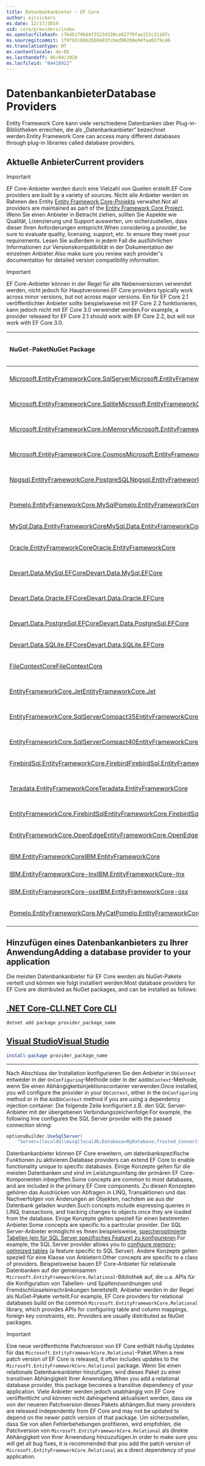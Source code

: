 ```yaml
---
title: Datenbankanbieter – EF Core
author: ajcvickers
ms.date: 12/17/2019
uid: core/providers/index
ms.openlocfilehash: c7b4b1796d4f3523d320ce62779fae222c21187c
ms.sourcegitcommit: 1f0f93c66b2b50e03fcbed90260e94faa0279c46
ms.translationtype: HT
ms.contentlocale: de-DE
ms.lasthandoff: 06/04/2020
ms.locfileid: "84418922"
---
```

# <a name="database-providers"></a><span data-ttu-id="550b4-102">Datenbankanbieter</span><span class="sxs-lookup"><span data-stu-id="550b4-102">Database Providers</span></span>

<span data-ttu-id="550b4-103">Entity Framework Core kann viele verschiedene Datenbanken über Plug-in-Bibliotheken erreichen, die als „Datenbankanbieter“ bezeichnet werden.</span><span class="sxs-lookup"><span data-stu-id="550b4-103">Entity Framework Core can access many different databases through plug-in libraries called database providers.</span></span>

## <a name="current-providers"></a><span data-ttu-id="550b4-104">Aktuelle Anbieter</span><span class="sxs-lookup"><span data-stu-id="550b4-104">Current providers</span></span>

> [!IMPORTANT]  
> <span data-ttu-id="550b4-105">EF Core-Anbieter werden durch eine Vielzahl von Quellen erstellt.</span><span class="sxs-lookup"><span data-stu-id="550b4-105">EF Core providers are built by a variety of sources.</span></span> <span data-ttu-id="550b4-106">Nicht alle Anbieter werden im Rahmen des Entity [Entity Framework Core-Projekts](https://github.com/aspnet/EntityFrameworkCore) verwaltet.</span><span class="sxs-lookup"><span data-stu-id="550b4-106">Not all providers are maintained as part of the [Entity Framework Core Project](https://github.com/aspnet/EntityFrameworkCore).</span></span> <span data-ttu-id="550b4-107">Wenn Sie einen Anbieter in Betracht ziehen, sollten Sie Aspekte wie Qualität, Lizenzierung und Support auswerten, um sicherzustellen, dass dieser Ihren Anforderungen entspricht.</span><span class="sxs-lookup"><span data-stu-id="550b4-107">When considering a provider, be sure to evaluate quality, licensing, support, etc. to ensure they meet your requirements.</span></span> <span data-ttu-id="550b4-108">Lesen Sie außerdem in jedem Fall die ausführlichen Informationen zur Versionskompatibilität in der Dokumentation der einzelnen Anbieter.</span><span class="sxs-lookup"><span data-stu-id="550b4-108">Also make sure you review each provider's documentation for detailed version compatibility information.</span></span>

> [!IMPORTANT]  
> <span data-ttu-id="550b4-109">EF Core-Anbieter können in der Regel für alle Nebenversionen verwendet werden, nicht jedoch für Hauptversionen.</span><span class="sxs-lookup"><span data-stu-id="550b4-109">EF Core providers typically work across minor versions, but not across major versions.</span></span> <span data-ttu-id="550b4-110">Ein für EF Core 2.1 veröffentlichter Anbieter sollte beispielsweise mit EF Core 2.2 funktionieren, kann jedoch nicht mit EF Core 3.0 verwendet werden.</span><span class="sxs-lookup"><span data-stu-id="550b4-110">For example, a provider released for EF Core 2.1 should work with EF Core 2.2, but will not work with EF Core 3.0.</span></span> 

| <span data-ttu-id="550b4-111">NuGet-Paket</span><span class="sxs-lookup"><span data-stu-id="550b4-111">NuGet Package</span></span>                                                                                                        | <span data-ttu-id="550b4-112">Unterstützte Datenbank-Engines</span><span class="sxs-lookup"><span data-stu-id="550b4-112">Supported database engines</span></span> | <span data-ttu-id="550b4-113">Maintainer/Anbieter</span><span class="sxs-lookup"><span data-stu-id="550b4-113">Maintainer / Vendor</span></span>                                                           | <span data-ttu-id="550b4-114">Hinweise/Anforderungen</span><span class="sxs-lookup"><span data-stu-id="550b4-114">Notes / Requirements</span></span> | <span data-ttu-id="550b4-115">Zielversion</span><span class="sxs-lookup"><span data-stu-id="550b4-115">Built for version</span></span> | <span data-ttu-id="550b4-116">Nützliche Links</span><span class="sxs-lookup"><span data-stu-id="550b4-116">Useful links</span></span>                                                                                                                                                                                       |
|:---------------------------------------------------------------------------------------------------------------------|:---------------------------|:------------------------------------------------------------------------------|:---------------------|:------------------|:---------------------------------------------------------------------------------------------------------------------------------------------------------------------------------------------------|
| [<span data-ttu-id="550b4-117">Microsoft.EntityFrameworkCore.SqlServer</span><span class="sxs-lookup"><span data-stu-id="550b4-117">Microsoft.EntityFrameworkCore.SqlServer</span></span>](https://www.nuget.org/packages/Microsoft.EntityFrameworkCore.SqlServer)    | <span data-ttu-id="550b4-118">SQL Server 2012 oder höher</span><span class="sxs-lookup"><span data-stu-id="550b4-118">SQL Server 2012 onwards</span></span>    | <span data-ttu-id="550b4-119">[EF Core-Projekt](https://github.com/aspnet/EntityFrameworkCore/) (Microsoft)</span><span class="sxs-lookup"><span data-stu-id="550b4-119">[EF Core Project](https://github.com/aspnet/EntityFrameworkCore/) (Microsoft)</span></span> |                      | <span data-ttu-id="550b4-120">3.1</span><span class="sxs-lookup"><span data-stu-id="550b4-120">3.1</span></span>               | [<span data-ttu-id="550b4-121">docs</span><span class="sxs-lookup"><span data-stu-id="550b4-121">docs</span></span>](xref:core/providers/sql-server/index)                                                                                                                                                       |
| [<span data-ttu-id="550b4-122">Microsoft.EntityFrameworkCore.Sqlite</span><span class="sxs-lookup"><span data-stu-id="550b4-122">Microsoft.EntityFrameworkCore.Sqlite</span></span>](https://www.nuget.org/packages/Microsoft.EntityFrameworkCore.Sqlite)          | <span data-ttu-id="550b4-123">SQLite 3.7 oder höher</span><span class="sxs-lookup"><span data-stu-id="550b4-123">SQLite 3.7 onwards</span></span>         | <span data-ttu-id="550b4-124">[EF Core-Projekt](https://github.com/aspnet/EntityFrameworkCore/) (Microsoft)</span><span class="sxs-lookup"><span data-stu-id="550b4-124">[EF Core Project](https://github.com/aspnet/EntityFrameworkCore/) (Microsoft)</span></span> |                      | <span data-ttu-id="550b4-125">3.1</span><span class="sxs-lookup"><span data-stu-id="550b4-125">3.1</span></span>               | [<span data-ttu-id="550b4-126">docs</span><span class="sxs-lookup"><span data-stu-id="550b4-126">docs</span></span>](xref:core/providers/sqlite/index)                                                                                                                                                           |
| [<span data-ttu-id="550b4-127">Microsoft.EntityFrameworkCore.InMemory</span><span class="sxs-lookup"><span data-stu-id="550b4-127">Microsoft.EntityFrameworkCore.InMemory</span></span>](https://www.nuget.org/packages/Microsoft.EntityFrameworkCore.InMemory)      | <span data-ttu-id="550b4-128">EF Core-In-Memory-Datenbank</span><span class="sxs-lookup"><span data-stu-id="550b4-128">EF Core in-memory database</span></span> | <span data-ttu-id="550b4-129">[EF Core-Projekt](https://github.com/aspnet/EntityFrameworkCore/) (Microsoft)</span><span class="sxs-lookup"><span data-stu-id="550b4-129">[EF Core Project](https://github.com/aspnet/EntityFrameworkCore/) (Microsoft)</span></span> | [<span data-ttu-id="550b4-130">Einschränkungen</span><span class="sxs-lookup"><span data-stu-id="550b4-130">Limitations</span></span>](xref:core/miscellaneous/testing/in-memory)                 | <span data-ttu-id="550b4-131">3.1</span><span class="sxs-lookup"><span data-stu-id="550b4-131">3.1</span></span>               | [<span data-ttu-id="550b4-132">docs</span><span class="sxs-lookup"><span data-stu-id="550b4-132">docs</span></span>](xref:core/providers/in-memory/index)                                                                                                                                                        |
| [<span data-ttu-id="550b4-133">Microsoft.EntityFrameworkCore.Cosmos</span><span class="sxs-lookup"><span data-stu-id="550b4-133">Microsoft.EntityFrameworkCore.Cosmos</span></span>](https://www.nuget.org/packages/Microsoft.EntityFrameworkCore.Cosmos)          | <span data-ttu-id="550b4-134">Azure Cosmos DB SQL-API</span><span class="sxs-lookup"><span data-stu-id="550b4-134">Azure Cosmos DB SQL API</span></span>    | <span data-ttu-id="550b4-135">[EF Core-Projekt](https://github.com/aspnet/EntityFrameworkCore/) (Microsoft)</span><span class="sxs-lookup"><span data-stu-id="550b4-135">[EF Core Project](https://github.com/aspnet/EntityFrameworkCore/) (Microsoft)</span></span> |                      | <span data-ttu-id="550b4-136">3.1</span><span class="sxs-lookup"><span data-stu-id="550b4-136">3.1</span></span>               | [<span data-ttu-id="550b4-137">docs</span><span class="sxs-lookup"><span data-stu-id="550b4-137">docs</span></span>](xref:core/providers/cosmos/index)                                                                                                                                                           |
| [<span data-ttu-id="550b4-138">Npgsql.EntityFrameworkCore.PostgreSQL</span><span class="sxs-lookup"><span data-stu-id="550b4-138">Npgsql.EntityFrameworkCore.PostgreSQL</span></span>](https://www.nuget.org/packages/Npgsql.EntityFrameworkCore.PostgreSQL)        | <span data-ttu-id="550b4-139">PostgreSQL</span><span class="sxs-lookup"><span data-stu-id="550b4-139">PostgreSQL</span></span>                 | [<span data-ttu-id="550b4-140">Npgsql-Entwicklungsteam</span><span class="sxs-lookup"><span data-stu-id="550b4-140">Npgsql Development Team</span></span>](https://github.com/npgsql)                          |                      | <span data-ttu-id="550b4-141">3.1</span><span class="sxs-lookup"><span data-stu-id="550b4-141">3.1</span></span>               | [<span data-ttu-id="550b4-142">docs</span><span class="sxs-lookup"><span data-stu-id="550b4-142">docs</span></span>](https://www.npgsql.org/efcore/index.html)                                                                                                                                                   |
| [<span data-ttu-id="550b4-143">Pomelo.EntityFrameworkCore.MySql</span><span class="sxs-lookup"><span data-stu-id="550b4-143">Pomelo.EntityFrameworkCore.MySql</span></span>](https://www.nuget.org/packages/Pomelo.EntityFrameworkCore.MySql)                  | <span data-ttu-id="550b4-144">MySQL, MariaDB</span><span class="sxs-lookup"><span data-stu-id="550b4-144">MySQL, MariaDB</span></span>             | [<span data-ttu-id="550b4-145">Pomelo Foundation-Projekt</span><span class="sxs-lookup"><span data-stu-id="550b4-145">Pomelo Foundation Project</span></span>](https://github.com/PomeloFoundation)              |                      | <span data-ttu-id="550b4-146">3.1</span><span class="sxs-lookup"><span data-stu-id="550b4-146">3.1</span></span>               | [<span data-ttu-id="550b4-147">readme</span><span class="sxs-lookup"><span data-stu-id="550b4-147">readme</span></span>](https://github.com/PomeloFoundation/Pomelo.EntityFrameworkCore.MySql/blob/master/README.md)                                                                                               |
| [<span data-ttu-id="550b4-148">MySql.Data.EntityFrameworkCore</span><span class="sxs-lookup"><span data-stu-id="550b4-148">MySql.Data.EntityFrameworkCore</span></span>](https://www.nuget.org/packages/MySql.Data.EntityFrameworkCore)                      | <span data-ttu-id="550b4-149">MySQL</span><span class="sxs-lookup"><span data-stu-id="550b4-149">MySQL</span></span>                      | <span data-ttu-id="550b4-150">[MySQL-Projekt](https://dev.mysql.com) (Oracle)</span><span class="sxs-lookup"><span data-stu-id="550b4-150">[MySQL project](https://dev.mysql.com) (Oracle)</span></span>                               |                      | <span data-ttu-id="550b4-151">3.1</span><span class="sxs-lookup"><span data-stu-id="550b4-151">3.1</span></span>               | [<span data-ttu-id="550b4-152">docs</span><span class="sxs-lookup"><span data-stu-id="550b4-152">docs</span></span>](https://dev.mysql.com/doc/connector-net/en/connector-net-entityframework-core.html)                                                                                                         |
| [<span data-ttu-id="550b4-153">Oracle.EntityFrameworkCore</span><span class="sxs-lookup"><span data-stu-id="550b4-153">Oracle.EntityFrameworkCore</span></span>](https://www.nuget.org/packages/Oracle.EntityFrameworkCore/)                             | <span data-ttu-id="550b4-154">Oracle DB 11.2 und höher</span><span class="sxs-lookup"><span data-stu-id="550b4-154">Oracle DB 11.2 onwards</span></span>     | [<span data-ttu-id="550b4-155">Oracle</span><span class="sxs-lookup"><span data-stu-id="550b4-155">Oracle</span></span>](https://www.oracle.com/technetwork/topics/dotnet/)                   | <span data-ttu-id="550b4-156">Beta</span><span class="sxs-lookup"><span data-stu-id="550b4-156">Beta</span></span>                 | <span data-ttu-id="550b4-157">3.1</span><span class="sxs-lookup"><span data-stu-id="550b4-157">3.1</span></span>               | [<span data-ttu-id="550b4-158">Website</span><span class="sxs-lookup"><span data-stu-id="550b4-158">website</span></span>](https://www.oracle.com/technetwork/topics/dotnet/)                                                                                                                                       |
| [<span data-ttu-id="550b4-159">Devart.Data.MySql.EFCore</span><span class="sxs-lookup"><span data-stu-id="550b4-159">Devart.Data.MySql.EFCore</span></span>](https://www.nuget.org/packages/Devart.Data.MySql.EFCore/)                                 | <span data-ttu-id="550b4-160">MySQL 5 oder höher</span><span class="sxs-lookup"><span data-stu-id="550b4-160">MySQL 5 onwards</span></span>            | [<span data-ttu-id="550b4-161">DevArt</span><span class="sxs-lookup"><span data-stu-id="550b4-161">DevArt</span></span>](https://www.devart.com/)                                             | <span data-ttu-id="550b4-162">Bezahlt</span><span class="sxs-lookup"><span data-stu-id="550b4-162">Paid</span></span>                 | <span data-ttu-id="550b4-163">3.1</span><span class="sxs-lookup"><span data-stu-id="550b4-163">3.1</span></span>               | [<span data-ttu-id="550b4-164">docs</span><span class="sxs-lookup"><span data-stu-id="550b4-164">docs</span></span>](https://www.devart.com/dotconnect/mysql/docs/)                                                                                                                                              |
| [<span data-ttu-id="550b4-165">Devart.Data.Oracle.EFCore</span><span class="sxs-lookup"><span data-stu-id="550b4-165">Devart.Data.Oracle.EFCore</span></span>](https://www.nuget.org/packages/Devart.Data.Oracle.EFCore/)                               | <span data-ttu-id="550b4-166">Oracle DB 9.2.0.4 und höher</span><span class="sxs-lookup"><span data-stu-id="550b4-166">Oracle DB 9.2.0.4 onwards</span></span>  | [<span data-ttu-id="550b4-167">DevArt</span><span class="sxs-lookup"><span data-stu-id="550b4-167">DevArt</span></span>](https://www.devart.com/)                                             | <span data-ttu-id="550b4-168">Bezahlt</span><span class="sxs-lookup"><span data-stu-id="550b4-168">Paid</span></span>                 | <span data-ttu-id="550b4-169">3.1</span><span class="sxs-lookup"><span data-stu-id="550b4-169">3.1</span></span>               | [<span data-ttu-id="550b4-170">docs</span><span class="sxs-lookup"><span data-stu-id="550b4-170">docs</span></span>](https://www.devart.com/dotconnect/oracle/docs/)                                                                                                                                             |
| [<span data-ttu-id="550b4-171">Devart.Data.PostgreSql.EFCore</span><span class="sxs-lookup"><span data-stu-id="550b4-171">Devart.Data.PostgreSql.EFCore</span></span>](https://www.nuget.org/packages/Devart.Data.PostgreSql.EFCore/)                       | <span data-ttu-id="550b4-172">PostgreSQL 8.0 oder höher</span><span class="sxs-lookup"><span data-stu-id="550b4-172">PostgreSQL 8.0 onwards</span></span>     | [<span data-ttu-id="550b4-173">DevArt</span><span class="sxs-lookup"><span data-stu-id="550b4-173">DevArt</span></span>](https://www.devart.com/)                                             | <span data-ttu-id="550b4-174">Bezahlt</span><span class="sxs-lookup"><span data-stu-id="550b4-174">Paid</span></span>                 | <span data-ttu-id="550b4-175">3.1</span><span class="sxs-lookup"><span data-stu-id="550b4-175">3.1</span></span>               | [<span data-ttu-id="550b4-176">docs</span><span class="sxs-lookup"><span data-stu-id="550b4-176">docs</span></span>](https://www.devart.com/dotconnect/postgresql/docs/)                                                                                                                                         |
| [<span data-ttu-id="550b4-177">Devart.Data.SQLite.EFCore</span><span class="sxs-lookup"><span data-stu-id="550b4-177">Devart.Data.SQLite.EFCore</span></span>](https://www.nuget.org/packages/Devart.Data.SQLite.EFCore/)                               | <span data-ttu-id="550b4-178">SQLite 3 oder höher</span><span class="sxs-lookup"><span data-stu-id="550b4-178">SQLite 3 onwards</span></span>           | [<span data-ttu-id="550b4-179">DevArt</span><span class="sxs-lookup"><span data-stu-id="550b4-179">DevArt</span></span>](https://www.devart.com/)                                             | <span data-ttu-id="550b4-180">Bezahlt</span><span class="sxs-lookup"><span data-stu-id="550b4-180">Paid</span></span>                 | <span data-ttu-id="550b4-181">3.1</span><span class="sxs-lookup"><span data-stu-id="550b4-181">3.1</span></span>               | [<span data-ttu-id="550b4-182">docs</span><span class="sxs-lookup"><span data-stu-id="550b4-182">docs</span></span>](https://www.devart.com/dotconnect/sqlite/docs/)                                                                                                                                             |
| [<span data-ttu-id="550b4-183">FileContextCore</span><span class="sxs-lookup"><span data-stu-id="550b4-183">FileContextCore</span></span>](https://www.nuget.org/packages/FileContextCore/)                                                   | <span data-ttu-id="550b4-184">Speichert Daten in Dateien</span><span class="sxs-lookup"><span data-stu-id="550b4-184">Stores data in files</span></span>       | [<span data-ttu-id="550b4-185">Morris Janatzek</span><span class="sxs-lookup"><span data-stu-id="550b4-185">Morris Janatzek</span></span>](https://github.com/morrisjdev)                              | <span data-ttu-id="550b4-186">Dient Entwicklungszwecken</span><span class="sxs-lookup"><span data-stu-id="550b4-186">For development purposes</span></span> | <span data-ttu-id="550b4-187">3.0</span><span class="sxs-lookup"><span data-stu-id="550b4-187">3.0</span></span>               | [<span data-ttu-id="550b4-188">readme</span><span class="sxs-lookup"><span data-stu-id="550b4-188">readme</span></span>](https://github.com/morrisjdev/FileContextCore/blob/master/README.md)                                                                                                                                              |
| [<span data-ttu-id="550b4-189">EntityFrameworkCore.Jet</span><span class="sxs-lookup"><span data-stu-id="550b4-189">EntityFrameworkCore.Jet</span></span>](https://www.nuget.org/packages/EntityFrameworkCore.Jet/)                                   | <span data-ttu-id="550b4-190">Microsoft Access-Dateien</span><span class="sxs-lookup"><span data-stu-id="550b4-190">Microsoft Access files</span></span>     | [<span data-ttu-id="550b4-191">Bubi</span><span class="sxs-lookup"><span data-stu-id="550b4-191">Bubi</span></span>](https://github.com/bubibubi)                                           | <span data-ttu-id="550b4-192">.NET Framework</span><span class="sxs-lookup"><span data-stu-id="550b4-192">.NET Framework</span></span>       | <span data-ttu-id="550b4-193">2.2</span><span class="sxs-lookup"><span data-stu-id="550b4-193">2.2</span></span>               | [<span data-ttu-id="550b4-194">readme</span><span class="sxs-lookup"><span data-stu-id="550b4-194">readme</span></span>](https://github.com/bubibubi/EntityFrameworkCore.Jet/blob/master/docs/README.md)                                                                                                           |
| [<span data-ttu-id="550b4-195">EntityFrameworkCore.SqlServerCompact35</span><span class="sxs-lookup"><span data-stu-id="550b4-195">EntityFrameworkCore.SqlServerCompact35</span></span>](https://www.nuget.org/packages/EntityFrameworkCore.SqlServerCompact35)      | <span data-ttu-id="550b4-196">SQL Server Compact 3,5</span><span class="sxs-lookup"><span data-stu-id="550b4-196">SQL Server Compact 3.5</span></span>     | [<span data-ttu-id="550b4-197">Erik Ejlskov Jensen</span><span class="sxs-lookup"><span data-stu-id="550b4-197">Erik Ejlskov Jensen</span></span>](https://github.com/ErikEJ/)                             | <span data-ttu-id="550b4-198">.NET Framework</span><span class="sxs-lookup"><span data-stu-id="550b4-198">.NET Framework</span></span>       | <span data-ttu-id="550b4-199">2.2</span><span class="sxs-lookup"><span data-stu-id="550b4-199">2.2</span></span>               | [<span data-ttu-id="550b4-200">wiki</span><span class="sxs-lookup"><span data-stu-id="550b4-200">wiki</span></span>](https://github.com/ErikEJ/EntityFramework.SqlServerCompact/wiki/Using-EF-Core-with-SQL-Server-Compact-in-Traditional-.NET-Applications)                                                     |
| [<span data-ttu-id="550b4-201">EntityFrameworkCore.SqlServerCompact40</span><span class="sxs-lookup"><span data-stu-id="550b4-201">EntityFrameworkCore.SqlServerCompact40</span></span>](https://www.nuget.org/packages/EntityFrameworkCore.SqlServerCompact40)      | <span data-ttu-id="550b4-202">SQL Server Compact 4.0</span><span class="sxs-lookup"><span data-stu-id="550b4-202">SQL Server Compact 4.0</span></span>     | [<span data-ttu-id="550b4-203">Erik Ejlskov Jensen</span><span class="sxs-lookup"><span data-stu-id="550b4-203">Erik Ejlskov Jensen</span></span>](https://github.com/ErikEJ/)                             | <span data-ttu-id="550b4-204">.NET Framework</span><span class="sxs-lookup"><span data-stu-id="550b4-204">.NET Framework</span></span>       | <span data-ttu-id="550b4-205">2.2</span><span class="sxs-lookup"><span data-stu-id="550b4-205">2.2</span></span>               | [<span data-ttu-id="550b4-206">wiki</span><span class="sxs-lookup"><span data-stu-id="550b4-206">wiki</span></span>](https://github.com/ErikEJ/EntityFramework.SqlServerCompact/wiki/Using-EF-Core-with-SQL-Server-Compact-in-Traditional-.NET-Applications)                                                     |
| [<span data-ttu-id="550b4-207">FirebirdSql.EntityFrameworkCore.Firebird</span><span class="sxs-lookup"><span data-stu-id="550b4-207">FirebirdSql.EntityFrameworkCore.Firebird</span></span>](https://www.nuget.org/packages/FirebirdSql.EntityFrameworkCore.Firebird/) | <span data-ttu-id="550b4-208">Firebird 2.5 und 3.x</span><span class="sxs-lookup"><span data-stu-id="550b4-208">Firebird 2.5 and 3.x</span></span>       | [<span data-ttu-id="550b4-209">Jiří Činčura</span><span class="sxs-lookup"><span data-stu-id="550b4-209">Jiří Činčura</span></span>](https://github.com/cincuranet)                                 |                      | <span data-ttu-id="550b4-210">3.1</span><span class="sxs-lookup"><span data-stu-id="550b4-210">3.1</span></span>               | [<span data-ttu-id="550b4-211">docs</span><span class="sxs-lookup"><span data-stu-id="550b4-211">docs</span></span>](https://github.com/cincuranet/FirebirdSql.Data.FirebirdClient/blob/master/Provider/docs/entity-framework-core.md)                                                                           |
| [<span data-ttu-id="550b4-212">Teradata.EntityFrameworkCore</span><span class="sxs-lookup"><span data-stu-id="550b4-212">Teradata.EntityFrameworkCore</span></span>](https://www.nuget.org/packages/Teradata.EntityFrameworkCore/)                         | <span data-ttu-id="550b4-213">Teradata-Datenbank ab 16.10</span><span class="sxs-lookup"><span data-stu-id="550b4-213">Teradata Database 16.10 onwards</span></span> | [<span data-ttu-id="550b4-214">Teradata</span><span class="sxs-lookup"><span data-stu-id="550b4-214">Teradata</span></span>](https://downloads.teradata.com/download/connectivity/net-data-provider-for-teradata) | | <span data-ttu-id="550b4-215">2.2</span><span class="sxs-lookup"><span data-stu-id="550b4-215">2.2</span></span>               |[<span data-ttu-id="550b4-216">Website</span><span class="sxs-lookup"><span data-stu-id="550b4-216">website</span></span>](https://www.nuget.org/packages/Teradata.EntityFrameworkCore/)                                                                                                                            |
| [<span data-ttu-id="550b4-217">EntityFrameworkCore.FirebirdSql</span><span class="sxs-lookup"><span data-stu-id="550b4-217">EntityFrameworkCore.FirebirdSql</span></span>](https://www.nuget.org/packages/EntityFrameworkCore.FirebirdSql/)                   | <span data-ttu-id="550b4-218">Firebird 2.5 und 3.x</span><span class="sxs-lookup"><span data-stu-id="550b4-218">Firebird 2.5 and 3.x</span></span>       | [<span data-ttu-id="550b4-219">Rafael Almeida</span><span class="sxs-lookup"><span data-stu-id="550b4-219">Rafael Almeida</span></span>](https://github.com/ralmsdeveloper)                           |                      | <span data-ttu-id="550b4-220">2.1</span><span class="sxs-lookup"><span data-stu-id="550b4-220">2.1</span></span>               | [<span data-ttu-id="550b4-221">wiki</span><span class="sxs-lookup"><span data-stu-id="550b4-221">wiki</span></span>](https://github.com/ralmsdeveloper/EntityFrameworkCore.FirebirdSQL/wiki)                                                                                                                     |
| [<span data-ttu-id="550b4-222">EntityFrameworkCore.OpenEdge</span><span class="sxs-lookup"><span data-stu-id="550b4-222">EntityFrameworkCore.OpenEdge</span></span>](https://www.nuget.org/packages/EntityFrameworkCore.OpenEdge/)                         | <span data-ttu-id="550b4-223">Progress OpenEdge</span><span class="sxs-lookup"><span data-stu-id="550b4-223">Progress OpenEdge</span></span>          | [<span data-ttu-id="550b4-224">Alex Wiese</span><span class="sxs-lookup"><span data-stu-id="550b4-224">Alex Wiese</span></span>](https://github.com/alexwiese)                                    |                      | <span data-ttu-id="550b4-225">2.1</span><span class="sxs-lookup"><span data-stu-id="550b4-225">2.1</span></span>               | [<span data-ttu-id="550b4-226">readme</span><span class="sxs-lookup"><span data-stu-id="550b4-226">readme</span></span>](https://github.com/alexwiese/EntityFrameworkCore.OpenEdge/blob/master/README.md)                                                                                                          |
| [<span data-ttu-id="550b4-227">IBM.EntityFrameworkCore</span><span class="sxs-lookup"><span data-stu-id="550b4-227">IBM.EntityFrameworkCore</span></span>](https://www.nuget.org/packages/IBM.EntityFrameworkCore)                                    | <span data-ttu-id="550b4-228">DB2, Informix</span><span class="sxs-lookup"><span data-stu-id="550b4-228">Db2, Informix</span></span>              | [<span data-ttu-id="550b4-229">IBM</span><span class="sxs-lookup"><span data-stu-id="550b4-229">IBM</span></span>](https://ibm.com)                                                        | <span data-ttu-id="550b4-230">Windows-Version</span><span class="sxs-lookup"><span data-stu-id="550b4-230">Windows version</span></span>      | <span data-ttu-id="550b4-231">2.0</span><span class="sxs-lookup"><span data-stu-id="550b4-231">2.0</span></span>               | [<span data-ttu-id="550b4-232">Blog</span><span class="sxs-lookup"><span data-stu-id="550b4-232">blog</span></span>](https://www.ibm.com/developerworks/community/blogs/96960515-2ea1-4391-8170-b0515d08e4da/entry/Creating_Entity_Data_Model_using_IBM_Data_Server_providers_for_Entity_Framework_Core?lang=en) |
| [<span data-ttu-id="550b4-233">IBM.EntityFrameworkCore-lnx</span><span class="sxs-lookup"><span data-stu-id="550b4-233">IBM.EntityFrameworkCore-lnx</span></span>](https://www.nuget.org/packages/IBM.EntityFrameworkCore-lnx)                            | <span data-ttu-id="550b4-234">DB2, Informix</span><span class="sxs-lookup"><span data-stu-id="550b4-234">Db2, Informix</span></span>              | [<span data-ttu-id="550b4-235">IBM</span><span class="sxs-lookup"><span data-stu-id="550b4-235">IBM</span></span>](https://ibm.com)                                                        | <span data-ttu-id="550b4-236">Linux-Version</span><span class="sxs-lookup"><span data-stu-id="550b4-236">Linux version</span></span>        | <span data-ttu-id="550b4-237">2.0</span><span class="sxs-lookup"><span data-stu-id="550b4-237">2.0</span></span>               | [<span data-ttu-id="550b4-238">Blog</span><span class="sxs-lookup"><span data-stu-id="550b4-238">blog</span></span>](https://www.ibm.com/developerworks/community/blogs/96960515-2ea1-4391-8170-b0515d08e4da/entry/Creating_Entity_Data_Model_using_IBM_Data_Server_providers_for_Entity_Framework_Core?lang=en) |
| [<span data-ttu-id="550b4-239">IBM.EntityFrameworkCore-osx</span><span class="sxs-lookup"><span data-stu-id="550b4-239">IBM.EntityFrameworkCore-osx</span></span>](https://www.nuget.org/packages/IBM.EntityFrameworkCore-osx)                            | <span data-ttu-id="550b4-240">DB2, Informix</span><span class="sxs-lookup"><span data-stu-id="550b4-240">Db2, Informix</span></span>              | [<span data-ttu-id="550b4-241">IBM</span><span class="sxs-lookup"><span data-stu-id="550b4-241">IBM</span></span>](https://ibm.com)                                                        | <span data-ttu-id="550b4-242">macOS-Version</span><span class="sxs-lookup"><span data-stu-id="550b4-242">macOS version</span></span>        | <span data-ttu-id="550b4-243">2.0</span><span class="sxs-lookup"><span data-stu-id="550b4-243">2.0</span></span>               | [<span data-ttu-id="550b4-244">Blog</span><span class="sxs-lookup"><span data-stu-id="550b4-244">blog</span></span>](https://www.ibm.com/developerworks/community/blogs/96960515-2ea1-4391-8170-b0515d08e4da/entry/Creating_Entity_Data_Model_using_IBM_Data_Server_providers_for_Entity_Framework_Core?lang=en) |
| [<span data-ttu-id="550b4-245">Pomelo.EntityFrameworkCore.MyCat</span><span class="sxs-lookup"><span data-stu-id="550b4-245">Pomelo.EntityFrameworkCore.MyCat</span></span>](https://www.nuget.org/packages/Pomelo.EntityFrameworkCore.MyCat)                  | <span data-ttu-id="550b4-246">MyCAT-Server</span><span class="sxs-lookup"><span data-stu-id="550b4-246">MyCAT Server</span></span>               | [<span data-ttu-id="550b4-247">Pomelo Foundation-Projekt</span><span class="sxs-lookup"><span data-stu-id="550b4-247">Pomelo Foundation Project</span></span>](https://github.com/PomeloFoundation)              | <span data-ttu-id="550b4-248">Nur Vorabversion</span><span class="sxs-lookup"><span data-stu-id="550b4-248">Prerelease only</span></span>      | <span data-ttu-id="550b4-249">1.1</span><span class="sxs-lookup"><span data-stu-id="550b4-249">1.1</span></span>               | [<span data-ttu-id="550b4-250">readme</span><span class="sxs-lookup"><span data-stu-id="550b4-250">readme</span></span>](https://github.com/PomeloFoundation/Pomelo.EntityFrameworkCore.MyCat/blob/master/README.md)                                                                                               |

## <a name="adding-a-database-provider-to-your-application"></a><span data-ttu-id="550b4-251">Hinzufügen eines Datenbankanbieters zu Ihrer Anwendung</span><span class="sxs-lookup"><span data-stu-id="550b4-251">Adding a database provider to your application</span></span>

<span data-ttu-id="550b4-252">Die meisten Datenbankanbieter für EF Core werden als NuGet-Pakete verteilt und können wie folgt installiert werden:</span><span class="sxs-lookup"><span data-stu-id="550b4-252">Most database providers for EF Core are distributed as NuGet packages, and can be installed as follows:</span></span>

## <a name="net-core-cli"></a>[<span data-ttu-id="550b4-253">.NET Core-CLI</span><span class="sxs-lookup"><span data-stu-id="550b4-253">.NET Core CLI</span></span>](#tab/dotnet-core-cli)

```dotnetcli
dotnet add package provider_package_name
```

## <a name="visual-studio"></a>[<span data-ttu-id="550b4-254">Visual Studio</span><span class="sxs-lookup"><span data-stu-id="550b4-254">Visual Studio</span></span>](#tab/vs)

``` powershell
install-package provider_package_name
```

***

<span data-ttu-id="550b4-255">Nach Abschluss der Installation konfigurieren Sie den Anbieter in `DbContext` entweder in der `OnConfiguring`-Methode oder in der `AddDbContext`-Methode, wenn Sie einen Abhängigkeitsinjektionscontainer verwenden.</span><span class="sxs-lookup"><span data-stu-id="550b4-255">Once installed, you will configure the provider in your `DbContext`, either in the `OnConfiguring` method or in the `AddDbContext` method if you are using a dependency injection container.</span></span>
<span data-ttu-id="550b4-256">Die folgende Zeile konfiguriert z.B. den SQL Server-Anbieter mit der übergebenen Verbindungszeichenfolge:</span><span class="sxs-lookup"><span data-stu-id="550b4-256">For example, the following line configures the SQL Server provider with the passed connection string:</span></span>

``` csharp
optionsBuilder.UseSqlServer(
    "Server=(localdb)\mssqllocaldb;Database=MyDatabase;Trusted_Connection=True;");
```  

<span data-ttu-id="550b4-257">Datenbankanbieter können EF Core erweitern, um datenbankspezifische Funktionen zu aktivieren.</span><span class="sxs-lookup"><span data-stu-id="550b4-257">Database providers can extend EF Core to enable functionality unique to specific databases.</span></span>
<span data-ttu-id="550b4-258">Einige Konzepte gelten für die meisten Datenbanken und sind im Leistungsumfang der primären EF Core-Komponenten inbegriffen.</span><span class="sxs-lookup"><span data-stu-id="550b4-258">Some concepts are common to most databases, and are included in the primary EF Core components.</span></span>
<span data-ttu-id="550b4-259">Zu diesen Konzepten gehören das Ausdrücken von Abfragen in LINQ, Transaktionen und das Nachverfolgen von Änderungen an Objekten, nachdem sie aus der Datenbank geladen wurden.</span><span class="sxs-lookup"><span data-stu-id="550b4-259">Such concepts include expressing queries in LINQ, transactions, and tracking changes to objects once they are loaded from the database.</span></span>
<span data-ttu-id="550b4-260">Einige Konzepte gelten speziell für einen bestimmten Anbieter.</span><span class="sxs-lookup"><span data-stu-id="550b4-260">Some concepts are specific to a particular provider.</span></span>
<span data-ttu-id="550b4-261">Der SQL Server-Anbieter ermöglicht es Ihnen beispielsweise, [speicheroptimierte Tabellen (ein für SQL Server spezifisches Feature) zu konfigurieren](xref:core/providers/sql-server/memory-optimized-tables).</span><span class="sxs-lookup"><span data-stu-id="550b4-261">For example, the SQL Server provider allows you to [configure memory-optimized tables](xref:core/providers/sql-server/memory-optimized-tables) (a feature specific to SQL Server).</span></span>
<span data-ttu-id="550b4-262">Andere Konzepte gelten speziell für eine Klasse von Anbietern.</span><span class="sxs-lookup"><span data-stu-id="550b4-262">Other concepts are specific to a class of providers.</span></span>
<span data-ttu-id="550b4-263">Beispielsweise bauen EF Core-Anbieter für relationale Datenbanken auf der gemeinsamen `Microsoft.EntityFrameworkCore.Relational`-Bibliothek auf, die u.a. APIs für die Konfiguration von Tabellen- und Spaltenzuordnungen und Fremdschlüsseleinschränkungen bereitstellt. Anbieter werden in der Regel als NuGet-Pakete verteilt.</span><span class="sxs-lookup"><span data-stu-id="550b4-263">For example, EF Core providers for relational databases build on the common `Microsoft.EntityFrameworkCore.Relational` library, which provides APIs for configuring table and column mappings, foreign key constraints, etc. Providers are usually distributed as NuGet packages.</span></span>

> [!IMPORTANT]  
> <span data-ttu-id="550b4-264">Eine neue veröffentlichte Patchversion von EF Core enthält häufig Updates für das `Microsoft.EntityFrameworkCore.Relational`-Paket.</span><span class="sxs-lookup"><span data-stu-id="550b4-264">When a new patch version of EF Core is released, it often includes updates to the `Microsoft.EntityFrameworkCore.Relational` package.</span></span>
> <span data-ttu-id="550b4-265">Wenn Sie einen relationale Datenbankanbieter hinzufügen, wird dieses Paket zu einer transitiven Abhängigkeit Ihrer Anwendung.</span><span class="sxs-lookup"><span data-stu-id="550b4-265">When you add a relational database provider, this package becomes a transitive dependency of your application.</span></span>
> <span data-ttu-id="550b4-266">Viele Anbieter werden jedoch unabhängig von EF Core veröffentlicht und können nicht dahingehend aktualisiert werden, dass sie von der neueren Patchversion dieses Pakets abhängen.</span><span class="sxs-lookup"><span data-stu-id="550b4-266">But many providers are released independently from EF Core and may not be updated to depend on the newer patch version of that package.</span></span>
> <span data-ttu-id="550b4-267">Um sicherzustellen, dass Sie von allen Fehlerbehebungen profitieren, wird empfohlen, die Patchversion von `Microsoft.EntityFrameworkCore.Relational` als direkte Abhängigkeit von Ihrer Anwendung hinzuzufügen.</span><span class="sxs-lookup"><span data-stu-id="550b4-267">In order to make sure you will get all bug fixes, it is recommended that you add the patch version of `Microsoft.EntityFrameworkCore.Relational` as a direct dependency of your application.</span></span>
